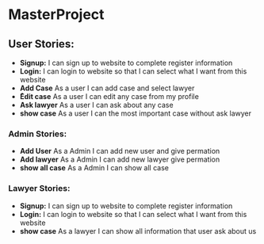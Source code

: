 # MasterProject

## User Stories:

- **Signup:**  I can sign up to website to complete register information 
- **Login:**  I can login to website so that I can select what I want from this website 
- **Add Case** As a user I can add case and select lawyer
- **ُEdit case** As a user I can edit any case from my profile 
- **Ask lawyer** As a user I can ask about any case 
- **show case** As a user I can the most important case without ask lawyer

### Admin Stories:
- **Add User** As a Admin I can add new user and give permation 
- **Add lawyer** As a Admin I can add new lawyer give permation  
- **show  all case** As a Admin I can show all case

### Lawyer Stories: 
- **Signup:**  I can sign up to website to complete register information 
- **Login:**  I can login to website so that I can select what I want from this website 
- **show case** As a lawyer I can show all information that user ask about us 
